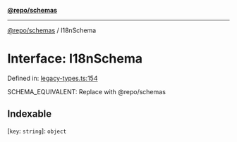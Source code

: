 [**@repo/schemas**](../README.md)

***

[@repo/schemas](../globals.md) / I18nSchema

# Interface: I18nSchema

Defined in: [legacy-types.ts:154](https://github.com/alexqguo/drinking-board-game-v3/blob/675bd7febb3071dfc3dca88ee4e9928e0ed24aab/packages/schemas/src/legacy-types.ts#L154)

SCHEMA_EQUIVALENT: Replace with @repo/schemas

## Indexable

\[`key`: `string`\]: `object`
